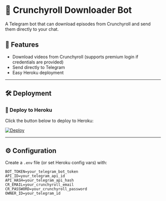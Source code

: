 # 🍥 Crunchyroll Downloader Bot

A Telegram bot that can download episodes from Crunchyroll and send them directly to your chat.

## 🚀 Features
- Download videos from Crunchyroll (supports premium login if credentials are provided)
- Send directly to Telegram
- Easy Heroku deployment

---

## 🛠 Deployment

### 🔹 Deploy to Heroku
Click the button below to deploy to Heroku:

[![Deploy](https://www.herokucdn.com/deploy/button.svg)](https://heroku.com/deploy?template=https://github.com/demonlord2002/cr)

---

## ⚙ Configuration
Create a `.env` file (or set Heroku config vars) with:

```env
BOT_TOKEN=your_telegram_bot_token
API_ID=your_telegram_api_id
API_HASH=your_telegram_api_hash
CR_EMAIL=your_crunchyroll_email
CR_PASSWORD=your_crunchyroll_password
OWNER_ID=your_telegram_id
